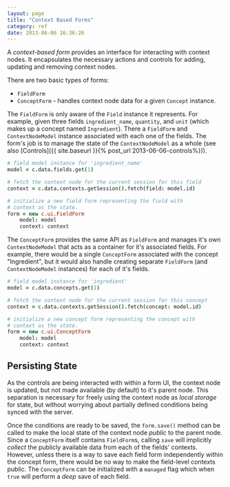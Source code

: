 ```yaml
---
layout: page
title: "Context Based Forms"
category: ref
date: 2013-06-06 16:36:26
---
```


A _context-based form_ provides an interface for interacting with context nodes. It encapsulates the necessary actions and controls for adding, updating and removing context nodes.

There are two basic types of forms:

- `FieldForm`
- `ConceptForm` - handles context node data for a given `Concept` instance.

The `FieldForm` is only aware of the `Field` instance it represents. For example, given three fields `ingredient_name`, `quantity`, and `unit` (which makes up a concept named `Ingredient`). There a `FieldForm` and `ContextNodeModel` instance associated with each one of the fields. The form's job is to manage the state of the `ContextNodeModel` as a whole (see also [Controls]({{ site.baseurl }}{% post_url 2013-06-06-controls%})).

```coffeescript
# field model instance for 'ingredient_name'
model = c.data.fields.get(1)

# fetch the context node for the current session for this field
context = c.data.contexts.getSession().fetch(field: model.id)

# initialize a new field form representing the field with
# context as the state.
form = new c.ui.FieldForm
    model: model
    context: context
```

The `ConceptForm` provides the same API as `FieldForm` and manages it's own `ContextNodeModel` that acts as a container for it's associated fields. For example, there would be a single `ConceptForm` associated with the concept "Ingredient", but it would also handle creating separate `FieldForm` (and `ContextNodeModel` instances) for each of it's fields.

```coffeescript
# field model instance for 'ingredient'
model = c.data.concepts.get(1)

# fetch the context node for the current session for this concept
context = c.data.contexts.getSession().fetch(concept: model.id)

# initialize a new concept form representing the concept with
# context as the state.
form = new c.ui.ConceptForm
    model: model
    context: context
```

## Persisting State

As the controls are being interacted with within a form UI, the context node is updated, but not made available (by default) to it's parent node. This separation is necessary for freely using the context node as _local storage_ for state, but without worrying about partially defined conditions being synced with the server.

Once the conditions are ready to be saved, the `form.save()` method can be called to make the local state of the context node _public_ to the parent node. Since a `ConceptForm` itself contains `FieldForm`s, calling `save` will implicitly _collect_ the publicly available data from each of the fields' contexts. However, unless there is a way to save each field form independently within the concept form, there would be no way to make the field-level contexts public. The `ConceptForm` can be initialized with a `managed` flag which when `true` will perform a _deep_ save of each field.
